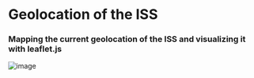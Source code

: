 # Geolocation of the ISS
### Mapping the current geolocation of the ISS and visualizing it with leaflet.js
![image](https://user-images.githubusercontent.com/62846961/182035844-270a1596-3f39-477c-8906-4a0c6f617b3e.png)
